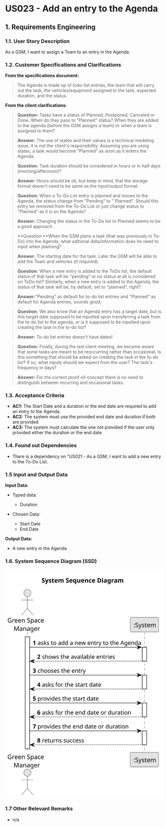 # US023 - Add an entry to the Agenda

## 1. Requirements Engineering

### 1.1. User Story Description

As a GSM, I want to assign a Team to an entry in the Agenda.

### 1.2. Customer Specifications and Clarifications

**From the specifications document:**

> The Agenda is made up of todo-list entries, the team that will carry out the task,
> the vehicles/equipment assigned
> to the task, expected duration, and the status.


**From the client clarifications:**

> **Question:** Tasks have a status of Planned, Postponed, Canceled or Done. When do they pass to "Planned" status? When
> they are added to the agenda (before the GSM assigns a team) or when a team is assigned to them?
>
>**Answer:** The use of states and their values is a technical modeling issue, it is not the client's responsibility.
> Assuming you are using states, a task would become "Planned" as soon as it enters the Agenda.

> **Question:** Task duration should be considered in hours or in half days (morning/afternoon)?
>
>**Answer:** Hours should be ok, but keep in mind, that the storage format doesn't need to be same as the input/output
> format.

> **Question:** When a To-Do List entry is planned and moves to the Agenda, the status change from "Pending" to "
> Planned". Should this entry be removed from the To-Do List or just change status to "Planned" as it is on the Agenda?
>
>**Answer:** Changing the status in the To-Do list to Planned seems to be a good approach.

> **Question:**When the GSM plans a task (that was previously in To-Do) into the Agenda, what aditional data/information
> does he need to input when planning?
>
>**Answer:** The starting date for the task.
> Later the GSM will be able to add the Team and vehicles (if required).

> **Question:** When a new entry is added to the ToDo list, the default status of that task will be "pending" or no status at all is
> considered on ToDo list?
> Similarly, when a new entry is added to the Agenda, the status of that task will be, by default, set to "planned",
> right?
>
> **Answer:**"Pending" as default for to-do list entries and "Planned" as default for Agenda entries, sounds good;

> **Question:** We also know that an Agenda entry has a target date, but is this target date supposed to be inputted upon transferring a task from the to-do list to the agenda, or is it supposed to be inputted upon creating the task in the to-do list?
> 
> **Answer:** To-do list entries doesn't have dates!

> **Question:** Finally, during the last client meeting, we became aware that some tasks are meant to be reoccurring rather than occasional. Is this something that should be asked on creating the task in the to-do list? If so, what inputs should we expect from the user? The task's frequency in days?
> 
> **Answer:** For the current proof-of-concept there is no need to distinguish between recurring and occasional tasks.

### 1.3. Acceptance Criteria

* **AC1:** The Start Date and a duration or the end date  are required to add an entry to the Agenda.
* **AC2:** The system must use the provided end date and duration if both are provided
* **AC3:** The system must calculate the one not provided if the user only provided either the duration or the end date

### 1.4. Found out Dependencies

* There is a dependency on "US021 - As a GSM, I want to add a new entry to the To-Do List.

### 1.5 Input and Output Data

**Input Data:**

* Typed data:
    * Duration

* Chosen Data:
    * Start Date
    * End Date

**Output Data:**

* A new entry in the Agenda

### 1.6. System Sequence Diagram (SSD)

![System Sequence Diagram - Alternative One](svg/us0022-System_Sequence_Diagram.svg)

### 1.7 Other Relevant Remarks

* n/a